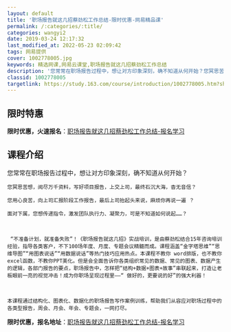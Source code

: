 ```yaml
---
layout: default
title: '职场报告就这几招蔡劲松工作总结-限时优惠-网易精品课'
permalink: /:categories/:title/
categories: wangyi2
date: 2019-03-24 12:17:32
last_modified_at: 2022-05-23 02:09:42
tags: 网易提供
cover: 1002778005.jpg
keywords: 精选网课,网易云课堂,职场报告就这几招蔡劲松工作总结
description: '您常常在职场报告过程中，想让对方印象深刻，确不知道从何开始？您冥思苦想，阅尽万千资料，写好项目报告，上交上司，最终石沉大'
classid: 1002778005
targetlink: https://study.163.com/course/introduction/1002778005.htm?share=1&shareId=1025206652&utm_campaign=share&utm_medium=iphoneShare&utm_source=&utm_u=1025206652
---
```


## 限时特惠

**限时优惠，火速报名**：[职场报告就这几招蔡劲松工作总结-报名学习](https://study.163.com/course/introduction/1002778005.htm?share=1&shareId=1025206652&utm_campaign=share&utm_medium=iphoneShare&utm_source=&utm_u=1025206652)

## 课程介绍

您常常在职场报告过程中，想让对方印象深刻，确不知道从何开始？

    您冥思苦想，阅尽万千资料，写好项目报告，上交上司，最终石沉大海，杳无音信？

    您用心良苦，向上司汇报阶段工作报告，最后上司抬起头来说，麻烦你再说一遍 ？

    面对下属，您想传递指令，激发团队执行力、凝聚力，可是不知道如何说起……？

    

     “不准备计划，就准备失败”！《职场报告就这几招》实战培训，是由蔡劲松结合15年咨询培训经验，指导各类客户，不下100场年度、月度、专题会议精髓而成。课程涵盖“金字塔思维”“思维导图”“用图表说话”“用数据说话”等热门技巧应用热点。本课程不教你 word排版，也不教你excel函数，不教你PPT美化。但是会全面告诉你各类组织常见的数据、常见的图表、数据产生的逻辑，各部门报告的要点，职场报告中，怎样把“结构+数据+图表+故事”串联起来，打造让老板眼前一亮的视觉冲击！成为你职场呈现过程里——“ 做好的，更要说的好”的强大利器！



    本课程通过结构化、图表化、数据化的职场报告写作案例训练，帮助我们从容应对职场过程中的各类型报告，周会、月会、年会、专题会，一网打尽。

**限时优惠，报名地址**：[职场报告就这几招蔡劲松工作总结-报名学习](https://study.163.com/course/introduction/1002778005.htm?share=1&shareId=1025206652&utm_campaign=share&utm_medium=iphoneShare&utm_source=&utm_u=1025206652)


